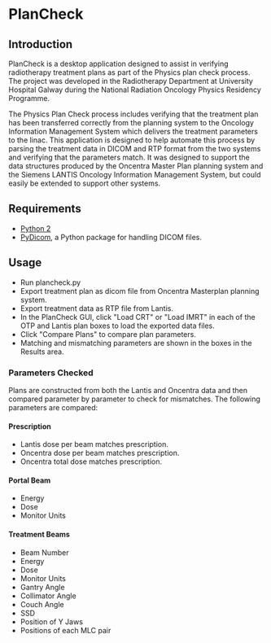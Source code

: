 # PlanCheck
## Introduction
PlanCheck is a desktop application designed to assist in verifying radiotherapy treatment plans as part of the Physics plan check process. The project was developed in the Radiotherapy Department at University Hospital Galway during the National Radiation Oncology Physics Residency Programme.

The Physics Plan Check process includes verifying that the treatment plan has been transferred correctly from the planning system to the Oncology Information Management System which delivers the treatment parameters to the linac. This application is designed to help automate this process by parsing the treatment data in DICOM and RTP format from the two systems and verifying that the parameters match. It was designed to support the data structures produced by the Oncentra Master Plan planning system and the Siemens LANTIS Oncology Information Management System, but could easily be extended to support other systems.

## Requirements
- [Python 2](https://www.python.org/)
- [PyDicom](http://pydicom.readthedocs.io/en/stable/index.html), a Python package for handling DICOM files.


## Usage
- Run plancheck.py
- Export treatment plan as dicom file from Oncentra Masterplan planning system.
- Export treatment data as RTP file from Lantis.
- In the PlanCheck GUI, click "Load CRT" or "Load IMRT" in each of the OTP and Lantis plan boxes to load the exported data files.
- Click "Compare Plans" to compare plan parameters.
- Matching and mismatching parameters are shown in the boxes in the Results area.

### Parameters Checked
Plans are constructed from both the Lantis and Oncentra data and then compared parameter by parameter to check for mismatches. The following parameters are compared:
#### Prescription
- Lantis dose per beam matches prescription.
- Oncentra dose per beam matches prescription.
- Oncentra total dose matches prescription.

#### Portal Beam
- Energy
- Dose
- Monitor Units

#### Treatment Beams
- Beam Number
- Energy
- Dose
- Monitor Units
- Gantry Angle
- Collimator Angle
- Couch Angle
- SSD
- Position of Y Jaws
- Positions of each MLC pair